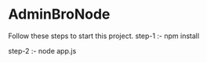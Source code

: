 # AdminBroNode
Follow these steps to start this project.
step-1 :-
  npm install
  
step-2 :-
  node app.js
